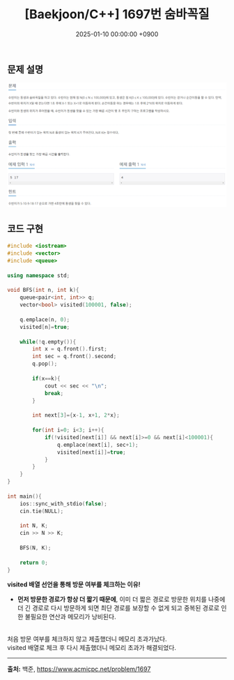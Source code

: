 ﻿---
classes: wide
toc: true
toc_label: "My Table of Contents"
#toc_icon: "cog"
layout: single
title: "[Baekjoon/C++] 1697번 숨바꼭질"
date: "2025-01-10 00:00:00 +0900"
last_modified_at: "2025-01-10 00:00:00 +0900"
categories:
  - Baekjoon
tags:
  - c++
  - silver1
author_profile: true
sidebar:
    nav: docs
---
 
## 문제 설명
![problem_ex](/assets/img/1697.png)

## 코드 구현 
```c++
#include <iostream>
#include <vector>
#include <queue>

using namespace std;

void BFS(int n, int k){
    queue<pair<int, int>> q;
    vector<bool> visited(100001, false); 

    q.emplace(n, 0);
    visited[n]=true;

    while(!q.empty()){
        int x = q.front().first;
        int sec = q.front().second;
        q.pop();

        if(x==k){
            cout << sec << "\n";
            break;
        }

        int next[3]={x-1, x+1, 2*x};

        for(int i=0; i<3; i++){
            if(!visited[next[i]] && next[i]>=0 && next[i]<100001){
                q.emplace(next[i], sec+1);
                visited[next[i]]=true;  
            }
        }
    }
}

int main(){
    ios::sync_with_stdio(false);
    cin.tie(NULL);

    int N, K;
    cin >> N >> K;

    BFS(N, K);

    return 0;
}
```
**visited 배열 선언을 통해 방문 여부를 체크하는 이유!**
- **먼저 방문한 경로가 항상 더 짧기 때문에**, 이미 더 짧은 경로로 방문한 위치를 나중에 더 긴 경로로 다시 방문하게 되면 최단 경로를 보장할 수 없게 되고 중복된 경로로 인한 불필요한 연산과 메모리가 낭비된다.

<br/>처음 방문 여부를 체크하지 않고 제출했더니 메모리 초과가났다. 
<br/>visited 배열로 체크 후 다시 제출했더니 메모리 초과가 해결되었다.

---
**출처:** 백준, https://www.acmicpc.net/problem/1697